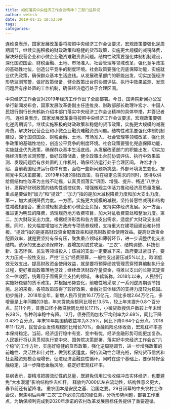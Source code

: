 ```yaml
---
title: 如何落实中央经济工作会议精神？三部门这样说
author: wetech
date: 2019-01-15 10:53:09
tags: 
categories: 
---
```

连维良表示，国家发展改革委将按照中央经济工作会议要求，宏观政策要强化逆周期调节，继续实施积极的财政政策和稳健的货币政策，实施更大规模的减税降费，解决好民营企业和小微企业融资难融资贵问题。结构性政策要强化体制机制建设，深化国资国企、财税金融、土地、市场准入、社会管理等领域改革，强化竞争政策的基础性地位，创造公平竞争的制度环境。社会政策要强化兜底保障功能，实施就业优先政策，确保群众基本生活底线。从发展改革部门的职能出发，切实加强经济形势监测预警，做好政策储备，健全政策出台前协调评估、执行中效果监测、发现问题后有序处置的工作机制，确保经济运行处于合理区间。
<!-- more -->
中央经济工作会议对2019年经济工作作出了全面部署。今日，国务院新闻办公室举行新闻发布会，国家发展改革委副主任连维良、财政部部长助理许宏才、中国人民银行副行长朱鹤新介绍本部门落实中央经济工作会议精神的具体举措，并答记者问。
连维良表示，国家发展改革委将按照中央经济工作会议要求，宏观政策要强化逆周期调节，继续实施积极的财政政策和稳健的货币政策，实施更大规模的减税降费，解决好民营企业和小微企业融资难融资贵问题。结构性政策要强化体制机制建设，深化国资国企、财税金融、土地、市场准入、社会管理等领域改革，强化竞争政策的基础性地位，创造公平竞争的制度环境。社会政策要强化兜底保障功能，实施就业优先政策，确保群众基本生活底线。从发展改革部门的职能出发，切实加强经济形势监测预警，做好政策储备，健全政策出台前协调评估、执行中效果监测、发现问题后有序处置的工作机制，确保经济运行处于合理区间。
许宏才介绍，当前我国经济运行稳中有变，面临一些新问题新挑战，外部环境发生变化。按照党中央决策部署，2019年积极的财政政策，将在稳定总需求的同时，坚持以供给侧结构性改革为主线不动摇，认真贯彻落实“巩固、增强、提升、畅通”八字方针，发挥好财税政策的结构性调控优势，增强微观主体活力推动经济高质量发展。重点是要做到“加力”和“提效”：“加力”指的是加大减税降费力度和加大支出力度。第一，加大减税降费力度。一方面，实施更大规模的减税，坚持普惠性减税和结构性减税相结合，重点减轻制造业和小微企业负担，支持实体经济发展。另一方面，推进更为明显的降费，清理规范地方收费项目，加大对乱收费查处和整治力度。第二，加大财政支出力度。根据经济形势和各方面支出需求，适度扩大财政支出规模。同时，较大幅度增加地方政府专项债券规模，支持重大在建项目建设和补短板。“提效”指的是提高财政资金配置效率和提高财政资金使用效益。提高财政资金配置效率，就是要坚持有保有压，聚焦重点领域和薄弱环节，进一步调整优化支出结构。该保的支出必须保障好，要增加对脱贫攻坚、“三农”、结构调整、科技创新、生态环保、民生等领域投入；该减的支出一定要减下来，政府要过紧日子，要大力压减一般性支出，严控“三公”经费预算，一般性支出要压减5%以上，取消低效无效支出。提高财政资金使用效益，就是要将预算绩效管理贯穿预算编制执行全过程，更好推动政策落地见效；继续盘活财政存量资金，将难以支出的长期沉淀资金一律收回，统筹用于亟需资金支持的领域。
朱鹤新称，2018年以来，人民银行实施好稳健的货币政策，并根据形势变化，前瞻性地采取了一系列逆周期调节措施。总的来看，各项政策取得了较好效果，金融对实体经济的支持力度较为稳固。初步统计，2018年全年，新增人民币贷款16.17万亿元，同比多增2.64万亿元，多增量是上年同期的3倍，年末贷款余额同比增长13.5%，较上年末提升0.8个百分点。前11个月，普惠口径小微贷款同比增长17.1%，小微贷款授信户数较上年末增长28%。各种利率稳中有降。12月，债券回购加权平均利率为2.68%，同比下降0.43个百分点。年末10年期国债收益率为3.25%，同比下降0.64个百分点。2018年11-12月，民营企业发债规模同比增长70%。金融风险总体收敛，宏观杠杆率基本保持稳定。当前，经济运行稳中有变、变中有忧，经济金融形势可能更加复杂。人民银行将认真贯彻执行党中央、国务院决策部署，落实好中央经济工作会议“六个稳”的工作方针，实施好稳健的货币政策，强化逆周期调节，进一步增强政策的前瞻性、灵活性和针对性，做到松紧适度，保持流动性合理充裕，保持货币信贷和社会融资规模合理增长，促进经济金融良性循环。同时在这个基础上，要保持好金融稳定，进一步降低金融风险，稳定好宏观杠杆率。
 
 
易纲表示，要精准把握流动性的总量，既避免信用过快收缩冲击实体经济，也要避免“大水漫灌”影响结构性去杠杆。
释放约7000亿左右流动性，结构性意义更大，春节前还有望降准。
重农固本是安民之基、治国之要。29日闭幕的中央农村工作会议，聚焦明后两年“三农”工作必须完成的硬任务，分析形势问题，部署工作重点，为确保顺利完成到2020年承诺的农村改革发展目标任务提供了重要遵循。
